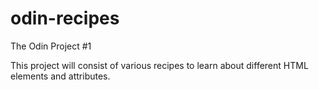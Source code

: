 # odin-recipes
The Odin Project #1

This project will consist of various recipes to learn about different HTML
elements and attributes.
